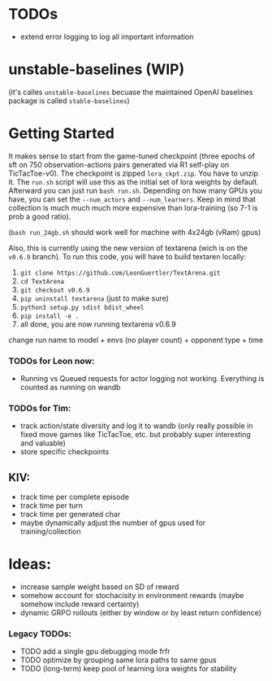 # TODOs
- extend error logging to log all important information


# unstable-baselines (WIP)
(it's calles `unstable-baselines` becuase the maintained OpenAI baselines package is called `stable-baselines`)


# Getting Started
It makes sense to start from the game-tuned checkpoint (three epochs of sft on 750 observation-actions pairs generated via R1 self-play on TicTacToe-v0). 
The checkpoint is zipped `lora_ckpt.zip`. You have to unzip it. The `run.sh` script will use this as the initial set of lora weights by default. 
Afterward you can just run `bash run.sh`. Depending on how many GPUs you have, you can set the `--num_actors` and `--num_learners`. Keep in mind that collection is much much much more expensive than lora-training (so 7-1 is prob a good ratio).

(`bash run_24gb.sh` should work well for machine with 4x24gb (vRam) gpus)

Also, this is currently using the new version of textarena (wich is on the `v0.6.9` branch). To run this code, you will have to build textaren locally:
1. `git clone https://github.com/LeonGuertler/TextArena.git`
2. `cd TextArena`
3. `git checkout v0.6.9`
4. `pip uninstall textarena` (just to make sure)
5. `python3 setup.py sdist bdist_wheel`
6. `pip install -e .`
7. all done, you are now running textarena v0.6.9 



change run name to model + envs (no player count) + opponent type + time 

### TODOs for Leon now:
- Running vs Queued requests for actor logging not working. Everything is counted as running on wandb


### TODOs for Tim:
- track action/state diversity and log it to wandb (only really possible in fixed move games like TicTacToe, etc. but probably super interesting and valuable)
- store specific checkpoints



## KIV:
- track time per complete episode
- track time per turn
- track time per generated char
- maybe dynamically adjust the number of gpus used for training/collection

# Ideas:
- increase sample weight based on SD of reward 
- somehow account for stochacisity in environment rewards (maybe somehow include reward certainty)
- dynamic GRPO rollouts (either by window or by least return confidence)


### Legacy TODOs:
- TODO add a single gpu debugging mode frfr
- TODO optimize by grouping same lora paths to same gpus
- TODO (long-term) keep pool of learning lora weights for stability
